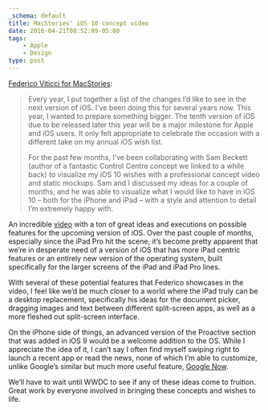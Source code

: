 ```yaml
---
_schema: default
title: MacStories' iOS 10 concept video
date: 2016-04-21T08:52:09-05:00
tags:
    - Apple
    - Design
type: post
---
```

[Federico Viticci for MacStories](https://www.macstories.net/stories/ios-10-wishes/):

> Every year, I put together a list of the changes I’d like to see in the next version of iOS. I’ve been doing this for several years now. This year, I wanted to prepare something bigger. The tenth version of iOS due to be released later this year will be a major milestone for Apple and iOS users. It only felt appropriate to celebrate the occasion with a different take on my annual iOS wish list.
>
> For the past few months, I’ve been collaborating with Sam Beckett (author of a fantastic Control Centre concept we linked to a while back) to visualize my iOS 10 wishes with a professional concept video and static mockups. Sam and I discussed my ideas for a couple of months, and he was able to visualize what I would like to have in iOS 10 – both for the iPhone and iPad – with a style and attention to detail I’m extremely happy with.

An incredible [video](https://youtu.be/J2VcbT4Pgdk) with a ton of great ideas and executions on possible features for the upcoming version of iOS. Over the past couple of months, especially since the iPad Pro hit the scene, it’s become pretty apparent that we’re in desperate need of a version of iOS that has more iPad centric features or an entirely new version of the operating system, built specifically for the larger screens of the iPad and iPad Pro lines.

With several of these potential features that Federico showcases in the video, I feel like we’d be much closer to a world where the iPad truly can be a desktop replacement, specifically his ideas for the document picker, dragging images and text between different split-screen apps, as well as a more fleshed out split-screen interface.

On the iPhone side of things, an advanced version of the Proactive section that was added in iOS 9 would be a welcome addition to the OS. While I appreciate the idea of it, I can’t say I often find myself swiping right to launch a recent app or read the news, none of which I’m able to customize, unlike Google’s similar but much more useful feature, [Google Now](https://en.wikipedia.org/wiki/Google_Now).

We’ll have to wait until WWDC to see if any of these ideas come to fruition. Great work by everyone involved in bringing these concepts and wishes to life.
